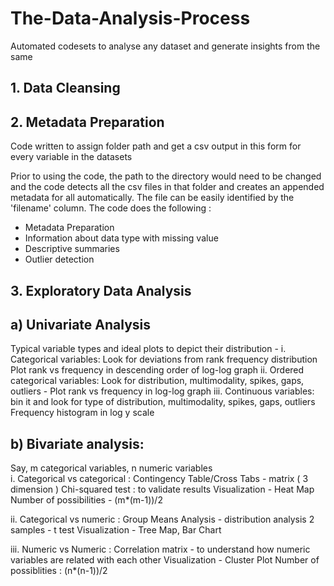 # The-Data-Analysis-Process
Automated codesets to analyse any dataset and generate insights from the same

## 1. Data Cleansing 

## 2. Metadata Preparation 
Code written to assign folder path and get a csv output in this form for every variable in the datasets

Prior to using the code, the path to the directory would need to be changed and the code detects all the csv files in that folder and creates an appended metadata for all automatically. The file can be easily identified by the 'filename' column. 
The code does the following :
- Metadata Preparation
- Information about data type with missing value
- Descriptive summaries
- Outlier detection

## 3. Exploratory Data Analysis
## a) Univariate Analysis
Typical variable types and ideal plots to depict their distribution -
i. Categorical variables: Look for deviations from rank frequency distribution 
Plot rank vs frequency in descending order of log-log graph 
ii. Ordered categorical variables: Look for distribution, multimodality, spikes, gaps, outliers - 
Plot rank vs frequency in log-log graph
iii. Continuous variables: bin it and look for type of distribution, multimodality, spikes, gaps, outliers 
Frequency histogram in log y scale

## b) Bivariate analysis:
Say, m categorical variables, n numeric variables  
i. Categorical vs categorical : Contingency Table/Cross Tabs - matrix ( 3 dimension ) 
Chi-squared test : to validate results 
Visualization - Heat Map 
Number of possibilities - (m*(m-1))/2

ii. Categorical vs numeric : Group Means Analysis - distribution analysis
2 samples - t test
Visualization - Tree Map, Bar Chart

iii. Numeric vs Numeric : Correlation matrix - to understand how numeric variables  are related with each other
Visualization - Cluster Plot
Number of possiblities : (n*(n-1))/2
